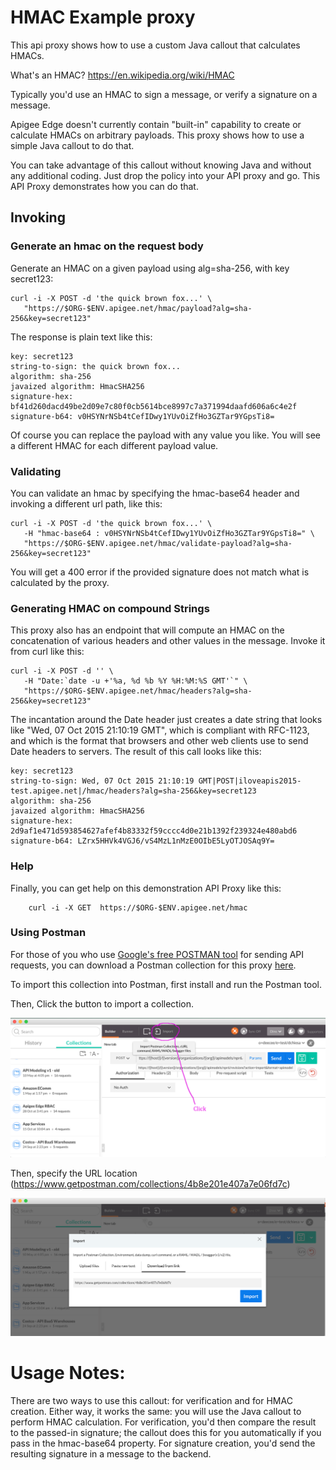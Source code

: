 # HMAC Example proxy

This api proxy shows how to use a custom Java callout that calculates HMACs.

What's an HMAC?  https://en.wikipedia.org/wiki/HMAC

Typically you'd use an HMAC to sign a message, or verify a signature on
a message.

Apigee Edge doesn't currently contain "built-in" capability to create or
calculate HMACs on arbitrary payloads. This proxy shows how to use a
simple Java callout to do that.

You can take advantage of this callout without knowing Java and without
any additional coding. Just drop the policy into your API proxy and go.
This API Proxy demonstrates how you can do that.


## Invoking


### Generate an hmac on the request body

Generate an HMAC on a given payload using alg=sha-256, with key secret123:

```
curl -i -X POST -d 'the quick brown fox...' \
   "https://$ORG-$ENV.apigee.net/hmac/payload?alg=sha-256&key=secret123"
```

The response is plain text like this:

```
key: secret123
string-to-sign: the quick brown fox...
algorithm: sha-256
javaized algorithm: HmacSHA256
signature-hex: bf41d260dacd49be2d09e7c80f0cb5614bce8997c7a371994daafd606a6c4e2f
signature-b64: v0HSYNrNSb4tCefIDwy1YUvOiZfHo3GZTar9YGpsTi8=
```

Of course you can replace the payload with any value you like. You will see a different HMAC for each different payload value.


### Validating

You can validate an hmac by specifying the hmac-base64 header and invoking a different url path, like this:


```
curl -i -X POST -d 'the quick brown fox...' \
   -H "hmac-base64 : v0HSYNrNSb4tCefIDwy1YUvOiZfHo3GZTar9YGpsTi8=" \
   "https://$ORG-$ENV.apigee.net/hmac/validate-payload?alg=sha-256&key=secret123"
```

You will get a 400 error if the provided signature does not match what is calculated by the proxy.


### Generating HMAC on compound Strings


This proxy also has an endpoint that will compute an HMAC on the concatenation of various headers and other values in the message. Invoke it from curl like this:

```
curl -i -X POST -d '' \
   -H "Date:`date -u +'%a, %d %b %Y %H:%M:%S GMT'`" \
   "https://$ORG-$ENV.apigee.net/hmac/headers?alg=sha-256&key=secret123"
```

The incantation around the Date header just creates a date string that
looks like "Wed, 07 Oct 2015 21:10:19 GMT", which is compliant with
RFC-1123, and which is the format that browsers and other web clients
use to send Date headers to servers.  The result of this call looks like
this:

```
key: secret123
string-to-sign: Wed, 07 Oct 2015 21:10:19 GMT|POST|iloveapis2015-test.apigee.net|/hmac/headers?alg=sha-256&key=secret123
algorithm: sha-256
javaized algorithm: HmacSHA256
signature-hex: 2d9af1e471d593854627afef4b83332f59cccc4d0e21b1392f239324e480abd6
signature-b64: LZrx5HHVk4VGJ6/vS4MzL1nMzE0OIbE5LyOTJOSAq9Y=

```

### Help

Finally,
you can get help on this demonstration API Proxy like this:

```
    curl -i -X GET  https://$ORG-$ENV.apigee.net/hmac
```

### Using Postman

For those of you who use [Google's free POSTMAN tool](https://www.getpostman.com/) for sending API requests, you can download a Postman collection for this proxy [here](https://www.getpostman.com/collections/4b8e201e407a7e06fd7c).

To import this collection into Postman, first install and run the Postman tool.

Then, Click the button to import a collection.

![import-1](../images/postman-import-screenshot-1.png "Import a Collection 1")

Then, specify the URL location (https://www.getpostman.com/collections/4b8e201e407a7e06fd7c)

![import-2](../images/postman-import-screenshot-2.png "Import a Collection 2")



Usage Notes:
============

There are two ways to use this callout: for verification and for HMAC creation.
Either way, it works the same: you will use the Java callout to perform HMAC
calculation. For verification, you'd then compare the result to the passed-in
signature; the callout does this for you automatically if you pass in the
hmac-base64 property. For signature creation, you'd send the resulting
signature in a message to the backend.
